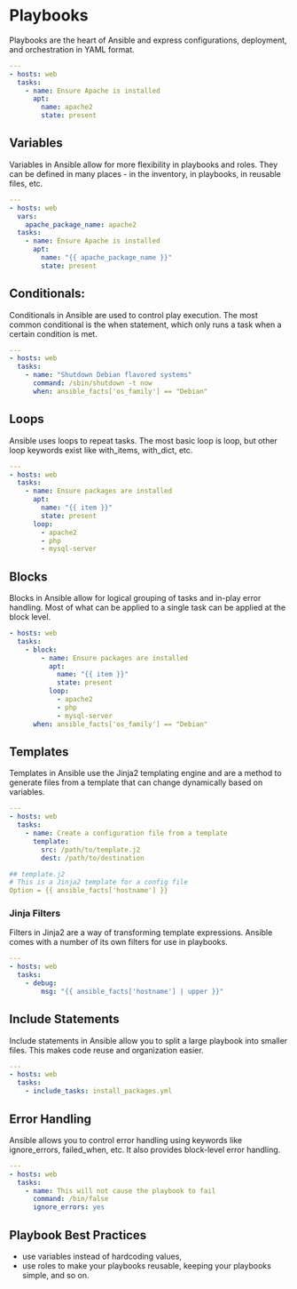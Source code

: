 # Playbooks

Playbooks are the heart of Ansible and express configurations, deployment, and orchestration in YAML format.

```yaml
---
- hosts: web
  tasks:
    - name: Ensure Apache is installed
      apt:
        name: apache2
        state: present
```

## Variables
Variables in Ansible allow for more flexibility in playbooks and roles.
They can be defined in many places - in the inventory, in playbooks, in reusable files, etc.

```yaml
---
- hosts: web
  vars:
    apache_package_name: apache2
  tasks:
    - name: Ensure Apache is installed
      apt:
        name: "{{ apache_package_name }}"
        state: present
```

## Conditionals:
Conditionals in Ansible are used to control play execution. 
The most common conditional is the when statement, which only runs a task when a certain condition is met.

```yaml
---
- hosts: web
  tasks:
    - name: "Shutdown Debian flavored systems"
      command: /sbin/shutdown -t now
      when: ansible_facts['os_family'] == "Debian"
```

## Loops
Ansible uses loops to repeat tasks. 
The most basic loop is loop, but other loop keywords exist like with_items, with_dict, etc.

```yaml
---
- hosts: web
  tasks:
    - name: Ensure packages are installed
      apt:
        name: "{{ item }}"
        state: present
      loop:
        - apache2
        - php
        - mysql-server
```

## Blocks
Blocks in Ansible allow for logical grouping of tasks and in-play error handling.
Most of what can be applied to a single task can be applied at the block level.

```yaml
- hosts: web
  tasks:
    - block:
        - name: Ensure packages are installed
          apt:
            name: "{{ item }}"
            state: present
          loop:
            - apache2
            - php
            - mysql-server
      when: ansible_facts['os_family'] == "Debian"
```

## Templates
Templates in Ansible use the Jinja2 templating engine and are a method
to generate files from a template that can change dynamically based on variables.

```yaml
---
- hosts: web
  tasks:
    - name: Create a configuration file from a template
      template:
        src: /path/to/template.j2
        dest: /path/to/destination

## template.j2
# This is a Jinja2 template for a config file
Option = {{ ansible_facts['hostname'] }}
```

### Jinja Filters
Filters in Jinja2 are a way of transforming template expressions. 
Ansible comes with a number of its own filters for use in playbooks.

```yaml
---
- hosts: web
  tasks:
    - debug:
        msg: "{{ ansible_facts['hostname'] | upper }}"
```

## Include Statements
Include statements in Ansible allow you to split a large playbook into smaller files.
This makes code reuse and organization easier.

```yaml
---
- hosts: web
  tasks:
    - include_tasks: install_packages.yml
```

## Error Handling
Ansible allows you to control error handling using keywords like ignore_errors, failed_when, etc.
It also provides block-level error handling.

```yaml
---
- hosts: web
  tasks:
    - name: This will not cause the playbook to fail
      command: /bin/false
      ignore_errors: yes
```


## Playbook Best Practices 

* use variables instead of hardcoding values, 
* use roles to make your playbooks reusable, keeping your playbooks simple, and so on.
